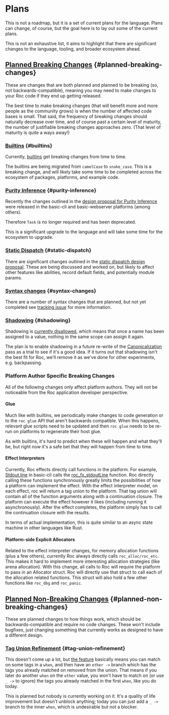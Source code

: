# Plans

This is not a roadmap, but it is a set of current plans for the language. Plans can change, of course, but the goal here is to lay out some of the current plans.

This is not an exhaustive list, it aims to highlight that there are significant changes to the language, tooling, and broader ecosystem ahead.

## [Planned Breaking Changes](#planned-breaking-changes) {#planned-breaking-changes}

These are changes that are both planned and planned to be breaking (so, not backwards-compatible), meaning you may need to make changes to your Roc code if they end up getting released.

The best time to make breaking changes (that will benefit more and more people as the community grows) is when the number of affected code bases is small. That said, the frequency of breaking changes should naturally decrease over time, and of course past a certain level of maturity, the number of justifiable breaking changes approaches zero. (That level of maturity is quite a ways away!)

### [Builtins](#builtins) {#builtins}

Currently, [builtins](https://www.roc-lang.org/builtins) get breaking changes from time to time.

The builtins are being migrated from `camelCase` to `snake_case`. This is a breaking change, and will likely take some time to be completed across the ecosystem of packages, platforms, and example code.

### [Purity Inference](#purity-inference) {#purity-inference}

Recently the changes outlined in the [design proposal for Purity Inference](https://docs.google.com/document/d/1ZVD3h5jLpQNFSDXTg2RkzPhNXz5EErUXBBjN8TuyiqQ/edit?usp=sharing) were released in the basic-cli and basic-webserver platforms (among others).

Therefore `Task` is no longer required and has been deprecated.

This is a significant upgrade to the language and will take some time for the ecosystem to upgrade.

### [Static Dispatch](#static-dispatch) {#static-dispatch}

There are significant changes outlined in the [static dispatch design proposal](https://docs.google.com/document/d/1OUd0f4PQjH8jb6i1vEJ5DOnfpVBJbGTjnCakpXAYeT8/edit?usp=sharing). These are being discussed and worked on, but likely to affect other features like abilities, record default fields, and potentially module params.

### [Syntax changes](#syntax-changes) {#syntax-changes}

There are a number of syntax changes that are planned, but not yet completed see [tracking issue](https://github.com/roc-lang/roc/issues/7106) for more information.

### [Shadowing](#shadowing) {#shadowing}

Shadowing is [currently disallowed](https://www.roc-lang.org/functional#no-reassignment), which means that once a name has been assigned to a value, nothing in the same scope can assign it again.

The plan is to enable shadowing in a future re-write of the [Canonicalization](https://en.wikipedia.org/wiki/Canonicalization) pass as a trial to see if it's a good idea. If it turns out that shadowing isn't the best fit for Roc, we'll remove it as we've done for other experiments, e.g. backpassing.

### Platform Author Specific Breaking Changes

All of the following changes only affect platform authors.
They will not be noticeable from the Roc application developer perspective.

#### Glue

Much like with builtins, we periodically make changes to code generation or to the `roc glue` API that aren't backwards compatible. When this happens, relevant glue scripts need to be updated and then `roc glue` needs to be re-run on platforms to regenerate their host glue.

As with builtins, it's hard to predict when these will happen and what they'll be, but right now it's a safe bet that they will happen from time to time.

#### Effect Interpreters

Currently, Roc effects directly call functions in the platform.
For example, [Stdout.line](https://github.com/roc-lang/basic-cli/blob/e022fba2b01216678d62f07c2f3ba702e80fa00c/platform/Stdout.roc#L9-L13) in basic-cli calls the [roc_fx_stdoutLine](https://github.com/roc-lang/basic-cli/blob/e022fba2b01216678d62f07c2f3ba702e80fa00c/platform/src/lib.rs#L380-L384) function.
Roc directly calling these functions synchronously greatly limits the possibilities of how a platform can implement the effect.
With the effect interpreter model, on each effect, roc will return a tag union to the platform.
That tag union will contain all of the function arguments along with a continuation closure.
The platform can execute the effect however it likes (including running it asynchronously).
After the effect completes, the platform simply has to call the continuation closure with the results.

In terms of actual implementation, this is quite similar to an async state machine in other languages like Rust.

#### Platform-side Explicit Allocators

Related to the effect interpreter changes, for memory allocation functions (plus a few others), currently Roc always directly calls `roc_alloc/roc_etc`.
This makes it hard to implement more interesting allocation strategies (like arena allocation).
With this change, all calls to Roc will require the platform to pass in an Allocator struct.
Roc will directly use that struct to call each of the allocation related functions.
This struct will also hold a few other functions like `roc_dbg` and `roc_panic`.

## [Planned Non-Breaking Changes](#planned-non-breaking-changes) {#planned-non-breaking-changes}

These are planned changes to how things work, which should be backwards-compatible and require no code changes. These won't include bugfixes, just changing something that currently works as designed to have a different design.

### [Tag Union Refinement](#tag-union-refinement) {#tag-union-refinement}

This doesn't come up a lot, but [the feature](https://github.com/roc-lang/roc/issues/5504) basically means you can match on some tags in a `when`, and then have an `other ->` branch which has the tags you already matched on removed from the union. That means if you later do another `when` on the `other` value, you won't have to match on (or use `_ ->` to ignore) the tags you already matched in the first `when`, like you do today.

This is planned but nobody is currently working on it. It's a quality of life improvement but doesn't unblock anything; today you can just add a `_ ->` branch to the inner `when`, which is undesirable but not a blocker.
